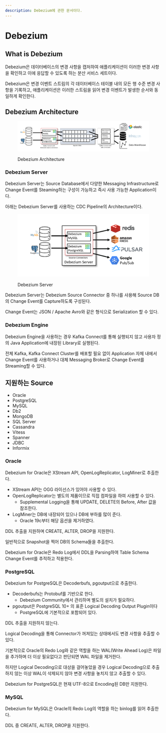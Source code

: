 ```yaml
---
description: Debezium에 관한 문서이다.
---
```


# Debezium

## What is Debezium

Debezium은 데이터베이스의 변경 사항을 캡처하여 애플리케이션이 이러한 변경 사항을 확인하고 이에 응답할 수 있도록 하는 분산 서비스 세트이다.

Debezium은 변경 이벤트 스트림의 각 데이터베이스 테이블 내의 모든 행 수준 변경 사항을 기록하고, 애플리케이션은 이러한 스트림을 읽어 변경 이벤트가 발생한 순서와 동일하게 확인한다.

## Debezium Architecture&#x20;

<figure><img src="../../.gitbook/assets/image (6) (1) (1) (1).png" alt=""><figcaption><p>Debezium Architecture</p></figcaption></figure>

### Debezium Server

Debezium Server는 Source Database에서 다양한 Messaging Infrastructure로 Change Event를 Steaming하는 구성이 가능하고 즉시 사용 가능한 Application이다.

아래는 Debezium Server를 사용하는 CDC Pipeline의 Architecture이다.

<figure><img src="../../.gitbook/assets/image (5) (1) (1) (1).png" alt=""><figcaption><p>Debezium Server</p></figcaption></figure>

Debezium Server는 Debezium Source Connector 중 하나를 사용해 Source DB의 Change Event를 Capture하도록 구성된다.

Change Event는 JSON / Apache Avro와 같은 형식으로 Serialization 할 수 있다.

### Debezium Engine

Debezium Engine을 사용하는 경우 Kafka Connect를 통해 실행되지 않고 사용자 정의 Java Application에 내장된 Library로 실행된다.

전체 Kafka, Kafka Connect Cluster를 배포할 필요 없이 Application 자체 내에서 Change Event를 사용하거나 대체 Messaging Broker로 Change Event를 Streaming할 수 있다.

## 지원하는 Source

* Oracle
* PostgreSQL
* MySQL
* Db2
* MongoDB
* SQL Server
* Cassandra
* Vitess
* Spanner
* JDBC
* Informix

### Oracle

Debezium for Oracle은 XStream API, OpenLogReplicator, LogMiner로 추출한다.

* XStream API는 OGG 라이선스가 있어야 사용할 수 있다.
* OpenLogReplicator는 별도의 제품이므로 직접 컴파일을 하여 사용할 수 있다.
  * Supplemental Logging을 통해 UPDATE, DELETE의 Before, After 값을 참조한다.
* LogMiner는 DB에 내장되어 있으나 DB에 부하를 많이 준다.
  * Oracle 19c부터 해당 옵션을 제거하였다.

DDL 추출을 지원하며 CREATE, ALTER, DROP을 지원한다.

일반적으로 Snapshot을 찍어 DB의 Schema들을 추출한다.

Debezium for Oracle은 Redo Log에서 DDL을 Parsing하여 Table Schema Change Event를 추적하고 적용한다.

### PostgreSQL

Debezium for PostgreSQL은 Decoderbufs, pgoutput으로 추출한다.

* Decoderbufs는 Protobuf를 기반으로 한다.
  * Debezium Community에서 관리하며 별도의 설치가 필요하다.
* pgoutput은 PostgreSQL 10+ 의 표준 Logical Decoding Output Plugin이다
  * PostgreSQL에 기본적으로 포함되어 있다.

DDL 추출을 지원하지 않는다.

Logical Decoding을 통해 Connector가 꺼져있는 상태에서도 변경 사항을 추출할 수 있다.

기본적으로 Oracle의 Redo Log와 같은 역할을 하는 WAL(Write Ahead Log)은 파일을 추가하며 더 이상 필요없다고 판단되면 WAL 파일을 제거한다.

하지만 Logical Decoding으로 대상을 걸어놓았을 경우 Logical Decoding으로 추출하지 않는 이상 WAL이 삭제되지 않아 변경 사항을 놓치지 않고 추출할 수 있다.

Debezium for PostgreSQL은 현재 UTF-8으로 Encoding된 DB만 지원한다.

### MySQL

Debezium for MySQL은 Oracle의 Redo Log의 역할을 하는 binlog를 읽어 추출한다.

DDL 중 CREATE, ALTER, DROP을 지원한다.

&#x20;

